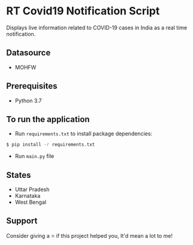 # RT Covid19 Notification Script
Displays live information related to COVID-19 cases in India as a real time notification.

## Datasource
- MOHFW

## Prerequisites

- Python 3.7

## To run the application
- Run `requirements.txt` to install package dependencies:

```sh
$ pip install -r requirements.txt
```

- Run `main.py` file

## States
- Uttar Pradesh
- Karnataka
- West Bengal

## Support
Consider giving a ⭐️ if this project helped you, It'd mean a lot to me!
